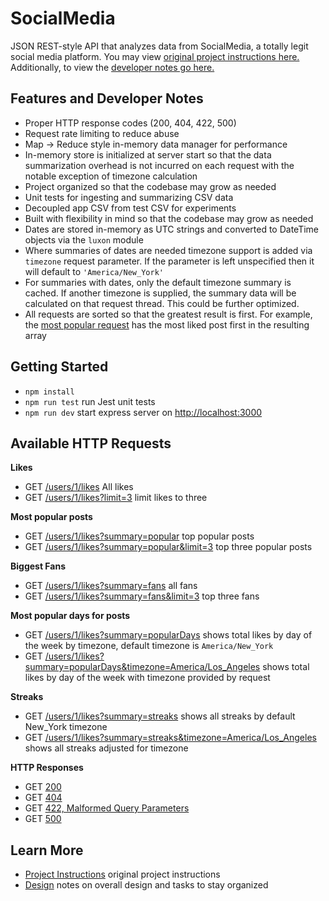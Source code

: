 # SocialMedia

JSON REST-style API that analyzes data from SocialMedia, a totally
legit social media platform. You may view [original project instructions here.](INSTRUCTIONS.md) Additionally, to view the [developer notes go here.](DESIGN.md)

## Features and Developer Notes

- Proper HTTP response codes (200, 404, 422, 500)
- Request rate limiting to reduce abuse
- Map -> Reduce style in-memory data manager for performance
- In-memory store is initialized at server start so that the data summarization overhead is not incurred on each request with the notable exception of timezone calculation
- Project organized so that the codebase may grow as needed
- Unit tests for ingesting and summarizing CSV data
- Decoupled app CSV from test CSV for experiments
- Built with flexibility in mind so that the codebase may grow as needed
- Dates are stored in-memory as UTC strings and converted to DateTime objects via the `luxon` module
- Where summaries of dates are needed timezone support is added via `timezone` request parameter. If the parameter is left unspecified then it will default to `'America/New_York'`
- For summaries with dates, only the default timezone summary is cached. If another timezone is supplied, the summary data will be calculated on that request thread. This could be further optimized.
- All requests are sorted so that the greatest result is first. For example, the [most popular request](http://localhost:3000/users/1/likes?summary=popular) has the most liked post first in the resulting array

## Getting Started

- `npm install`
- `npm run test` run Jest unit tests
- `npm run dev` start express server on [http://localhost:3000](http://localhost:3000)

## Available HTTP Requests

**Likes**
- GET [/users/1/likes](http://localhost:3000/users/1/likes) All likes
- GET [/users/1/likes?limit=3](http://localhost:3000/users/1/likes?limit=3) limit likes to three

**Most popular posts**
- GET [/users/1/likes?summary=popular](http://localhost:3000/users/1/likes?summary=popular) top popular posts
- GET [/users/1/likes?summary=popular&limit=3](http://localhost:3000/users/1/likes?summary=popular&limit=3) top three popular posts

**Biggest Fans**

- GET [/users/1/likes?summary=fans](http://localhost:3000/users/1/likes?summary=fans) all fans
- GET [/users/1/likes?summary=fans&limit=3](http://localhost:3000/users/1/likes?summary=fans&limit=3) top three fans

**Most popular days for posts**
- GET [/users/1/likes?summary=popularDays](http://localhost:3000/users/1/likes?summary=popularDays) shows total likes by day of the week by timezone, default timezone is `America/New_York`
- GET [/users/1/likes?summary=popularDays&timezone=America/Los_Angeles](http://localhost:3000/users/1/likes?summary=popularDays&timezone=America/Los_Angeles) shows total likes by day of the week with timezone provided by request

**Streaks**
- GET [/users/1/likes?summary=streaks](http://localhost:3000/users/1/likes?summary=streaks) shows all streaks by default New_York timezone
- GET [/users/1/likes?summary=streaks&timezone=America/Los_Angeles](http://localhost:3000/users/1/likes?summary=streaks&timezone=America/Los_Angeles) shows all streaks adjusted for timezone

**HTTP Responses**
- GET [200](http://localhost:3000/)
- GET [404](http://localhost:3000/someplace)
- GET [422, Malformed Query Parameters](http://localhost:3000/users/1/likes?sum=foo)
- GET [500](http://localhost:3000/error)

## Learn More

- [Project Instructions](INSTRUCTIONS.md) original project instructions
- [Design](DESIGN.md) notes on overall design and tasks to stay organized